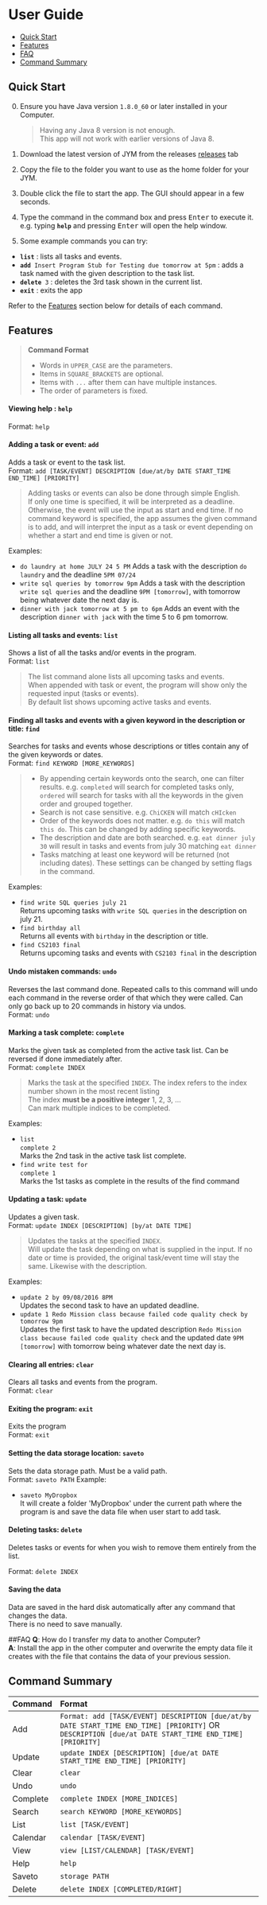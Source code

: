 # User Guide

* [Quick Start](#quick-start)
* [Features](#features)
* [FAQ](#faq)
* [Command Summary](#command-summary)

## Quick Start

0. Ensure you have Java version `1.8.0_60` or later installed in your Computer.<br>
   > Having any Java 8 version is not enough. <br>
   This app will not work with earlier versions of Java 8.

1. Download the latest version of JYM from the releases [releases](../../../releases) tab
2. Copy the file to the folder you want to use as the home folder for your JYM.
3. Double click the file to start the app. The GUI should appear in a few seconds.
4. Type the command in the command box and press <kbd>Enter</kbd> to execute it.<br>
    e.g. typing **`help`** and pressing <kbd>Enter</kbd> will open the help window.
5. Some example commands you can try:

*    **`list`** : lists all tasks and events.
*    **`add`**` Insert Program Stub for Testing due tomorrow at 5pm` :
adds a task named with the given description to the task list.
*    **`delete`**` 3` : deletes the 3rd task shown in the current list.
*    **`exit`** : exits the app

Refer to the [Features](#features) section below for details of each command.<br>

## Features

<!--- @@author A0153440R -->

> **Command Format**
> * Words in `UPPER_CASE` are the parameters.
> * Items in `SQUARE_BRACKETS` are optional.
> * Items with `...` after them can have multiple instances.
> * The order of parameters is fixed.

#### Viewing help : `help`
Format: `help`

#### Adding a task or event: `add`
Adds a task or event to the task list. <br>
Format: `add [TASK/EVENT] DESCRIPTION [due/at/by DATE START_TIME END_TIME] [PRIORITY]`

> Adding tasks or events can also be done through simple English.<br>
> If only one time is specified, it will be interpreted as a deadline. Otherwise, the event will use the input as start and end time.
> If no command keyword is specified, the app assumes the given command is to add, and will interpret the input as a task or event depending on whether a start and end time is given or not. <br>

Examples:
* `do laundry at home JULY 24 5 PM`
    Adds a task with the description `do laundry` and the deadline `5PM 07/24`
* `write sql queries by tomorrow 9pm`
    Adds a task with the description `write sql queries` and the deadline `9PM [tomorrow]`, with tomorrow being whatever date the next day is.
* `dinner with jack tomorrow at 5 pm to 6pm`
    Adds an event with the description `dinner with jack` with the time 5 to 6 pm tomorrow.

#### Listing all tasks and events: `list`
Shows a list of all the tasks and/or events in the program. <br>
Format: `list`

> The list command alone lists all upcoming tasks and events.<br>
> When appended with task or event, the program will show only the requested input (tasks or events). <br>
> By default list shows upcoming active tasks and events.

<!-- #### List all tasks and events in calendar format: `calendar`
Shows all the tasks and events in calendar format. <br>
Format: `calendar [TASK/EVENT]` -->

<!-- > The calendar command alone shows all tasks and events. <br>
> When appended with task or event, the program will show only the requested input (tasks or events). <br>
> Can be combined with `view` to achieve a popup window of the calendar -->

<!-- #### Viewing information in a pop-out window: `view`
Puts the information into a separate window for easier viewing. Should mainly be used in conjunction with `list` and `calendar` commands. <br>
Format: `view [LIST/CALENDAR]`

> Must be followed by either list or calendar-`view` cannot be called on its own. -->

#### Finding all tasks and events with a given keyword in the description or title: `find`
Searches for tasks and events whose descriptions or titles contain any of the given keywords or dates.<br>
Format: `find KEYWORD [MORE_KEYWORDS]` <br>

> * By appending certain keywords onto the search, one can filter results. e.g. `completed` will search for completed tasks only, `ordered` will search for tasks with all the keywords in the given order and grouped together.
> * Search is not case sensitive. e.g. `ChiCKEN` will match `cHIcken` 
> * Order of the keywords does not matter. e.g. `do this` will match `this do`. This can be changed by adding specific keywords.
> * The description and date are both searched. e.g. `eat dinner july 30` will result in tasks and events from july 30 matching `eat dinner`
> * Tasks matching at least one keyword will be returned (not including dates). These settings can be changed by setting flags in the command.

<!-- > * By default search will search for all tasks and events. By appending `all` to the end of the search, one can search among all events and tasks. `completed` is mentioned earlier as well. -->

Examples:
* `find write SQL queries july 21` <br>
    Returns upcoming tasks with `write SQL queries` in the description on july 21.
* `find birthday all` <br>
    Returns all events with `birthday` in the description or title.
* `find CS2103 final` <br>
    Returns upcoming tasks and events with `CS2103 final` in the description
    
#### Undo mistaken commands: `undo`
Reverses the last command done. Repeated calls to this command will undo each command in the reverse order of that which they were called. Can only go back up to 20 commands in history via undos. <br>
Format: `undo`

#### Marking a task complete: `complete`
Marks the given task as completed from the active task list. Can be reversed if done immediately after. <br>
Format: `complete INDEX`

> Marks the task at the specified `INDEX`.
 The index refers to the index number shown in the most recent listing <br>
 The index **must be a positive integer** 1, 2, 3, ...<br>
> Can mark multiple indices to be completed.

Examples:
*   `list`<br>
    `complete 2`<br>
Marks the 2nd task in the active task list complete.
*   `find write test for`<br>
    `complete 1`<br>
Marks the 1st tasks as complete in the results of the find command

#### Updating a task: `update`
Updates a given task. <br>
Format: `update INDEX [DESCRIPTION] [by/at DATE TIME]`

> Updates the tasks at the specified `INDEX`. <br>
> Will update the task depending on what is supplied in the input. If no date or time is provided, the original task/event time will stay the same. Likewise with the description.

<!-- > To clear a date, use the key word `never` after `due` or `at`. e.g. `due never`. To clear priority, set it to 0. 
> Description cannot be removed, as it is necessary to determine what the task is. To clear the description and not replace it is the same as deleting the task. As such, that function is not implemented. -->

Examples:
* `update 2 by 09/08/2016 8PM` <br>
    Updates the second task to have an updated deadline.
* `update 1 Redo Mission class because failed code quality check by tomorrow 9pm` <br>
    Updates the first task to have the updated description `Redo Mission class because failed code quality check` and the updated date `9PM [tomorrow]` with tomorrow being whatever date the next day is.

<!-- * `update 2 fix program due never priority 0`
    Updates the second task to become a floating task with no priority, changing the description to `fix program` -->
    
#### Clearing all entries: `clear`
Clears all tasks and events from the program. <br>
Format: `clear`

#### Exiting the program: `exit`
Exits the program <br>
Format: `exit`

#### Setting the data storage location: `saveto`
Sets the data storage path. Must be a valid path. <br>
Format: `saveto PATH`
Example:
* `saveto MyDropbox` <br>
    It will create a folder 'MyDropbox' under the current path where the program is and save the data file when user start to add task.

#### Deleting tasks: `delete`
Deletes tasks or events for when you wish to remove them entirely from the list. <br>
<!-- Format: `delete INDEX [LEFT/RIGHT/INCOMPLETED/COMPLETED]` -->
Format: `delete INDEX`

#### Saving the data
Data are saved in the hard disk automatically after any command that changes the data.<br>
There is no need to save manually.

##FAQ
**Q**: How do I transfer my data to another Computer?<br>
**A**: Install the app in the other computer and overwrite the empty data file it creates with the file that contains the data of your previous session.

## Command Summary

Command | Format  
-------- | :--------
Add | `Format: add [TASK/EVENT] DESCRIPTION [due/at/by DATE START_TIME END_TIME] [PRIORITY]` OR `DESCRIPTION [due/at DATE START_TIME END_TIME] [PRIORITY]`
Update | `update INDEX [DESCRIPTION] [due/at DATE START_TIME END_TIME] [PRIORITY]`
Clear | `clear`
Undo | `undo`
Complete | `complete INDEX [MORE_INDICES]`
Search | `search KEYWORD [MORE_KEYWORDS]`
List | `list [TASK/EVENT]`
Calendar | `calendar [TASK/EVENT]`
View | `view [LIST/CALENDAR] [TASK/EVENT]`
Help | `help`
Saveto | `storage PATH`
Delete | `delete INDEX [COMPLETED/RIGHT]`
